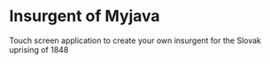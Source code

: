 # Insurgent of Myjava
Touch screen application to create your own insurgent for the Slovak uprising of 1848
